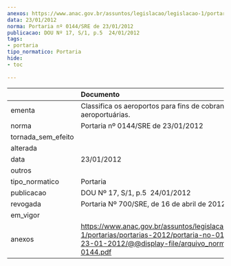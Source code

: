```yaml
---
anexos: https://www.anac.gov.br/assuntos/legislacao/legislacao-1/portarias/portarias-2012/portaria-no-0144-sre-de-23-01-2012/@@display-file/arquivo_norma/PA2012-0144.pdf
data: 23/01/2012
norma: Portaria nº 0144/SRE de 23/01/2012
publicacao: DOU Nº 17, S/1, p.5  24/01/2012
tags:
- portaria
tipo_normatico: Portaria
hide: 
- toc 
 
---
```


|                    | Documento                                                                                                                                                         |
|:-------------------|:------------------------------------------------------------------------------------------------------------------------------------------------------------------|
| ementa             | Classifica os aeroportos para fins de cobrança de tarifas aeroportuárias.                                                                                         |
| norma              | Portaria nº 0144/SRE de 23/01/2012                                                                                                                                |
| tornada_sem_efeito |                                                                                                                                                                   |
| alterada           |                                                                                                                                                                   |
| data               | 23/01/2012                                                                                                                                                        |
| outros             |                                                                                                                                                                   |
| tipo_normatico     | Portaria                                                                                                                                                          |
| publicacao         | DOU Nº 17, S/1, p.5  24/01/2012                                                                                                                                   |
| revogada           | Portaria Nº 700/SRE, de 16 de abril de 2012                                                                                                                       |
| em_vigor           |                                                                                                                                                                   |
| anexos             | https://www.anac.gov.br/assuntos/legislacao/legislacao-1/portarias/portarias-2012/portaria-no-0144-sre-de-23-01-2012/@@display-file/arquivo_norma/PA2012-0144.pdf |